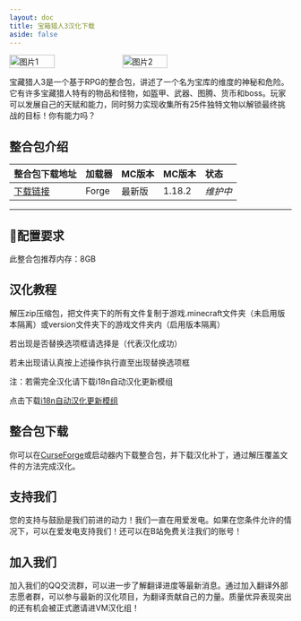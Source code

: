 ```yaml
---
layout: doc
title: 宝箱猎人3汉化下载
aside: false
---
```


<div style="display: flex">
  <img src="https://www.bisecthosting.com/images/CF/Vault_Hunters/BH_VH_Screenshot4.webp" style="width:40%" alt="图片1">
  <img src="https://s1.ax1x.com/2023/07/22/pCqiw5j.jpg" style="width:40%" alt="图片2">
</div>

宝藏猎人3是一个基于RPG的整合包，讲述了一个名为宝库的维度的神秘和危险。它有许多宝藏猎人特有的物品和怪物，如盔甲、武器、图腾、货币和boss。玩家可以发展自己的天赋和能力，同时努力实现收集所有25件独特文物以解锁最终挑战的目标！你有能力吗？

<DownloadLinks :methods="[
  { id: 'lanzou', text: '下载汉化', icon: '/imgs/svg/lanzou.svg', link: 'https://vmhanhuazu.lanzoui.com/s/the-Vault-03' },
  { id: 'bilibili', text: '专栏介绍', icon: '/imgs/svg/bilibili.svg', link: 'https://www.bilibili.com/read/cv20450312' },
  { id: 'lazy', text: '懒汉下载', icon: '/imgs/logo/logo_64.png', link: '/lazy/' }
]" />

## 整合包介绍

整合包下载地址|加载器|MC版本|MC版本|状态
:-|:-|:-|:-|:-
[下载链接](https://www.curseforge.com/minecraft/modpacks/vault-hunters-1-18-2/files/all?page=1&pageSize=20)|Forge|最新版|1.18.2|*维护中*|

---

## 🔧配置要求

此整合包推荐内存：8GB

## 汉化教程

解压zip压缩包，把文件夹下的所有文件复制于游戏.minecraft文件夹（未启用版本隔离）或version文件夹下的游戏文件夹内（启用版本隔离）

若出现是否替换选项框请选择是（代表汉化成功）

若未出现请认真按上述操作执行直至出现替换选项框

注：若需完全汉化请下载i18n自动汉化更新模组

点击下载[i18n自动汉化更新模组](https://www.curseforge.com/minecraft/mc-mods/i18nupdatemod)

## 整合包下载

你可以在[CurseForge](https://www.curseforge.com/minecraft/modpacks/vault-hunters-1-18-2)或启动器内下载整合包，并下载汉化补丁，通过解压覆盖文件的方法完成汉化。

## 支持我们

您的支持与鼓励是我们前进的动力！我们一直在用爱发电。如果在您条件允许的情况下，可以在爱发电支持我们！还可以在B站免费关注我们的账号！

## 加入我们

加入我们的QQ交流群，可以进一步了解翻译进度等最新消息。通过加入翻译外部志愿者群，可以参与最新的汉化项目，为翻译贡献自己的力量。质量优异表现突出的还有机会被正式邀请进VM汉化组！
